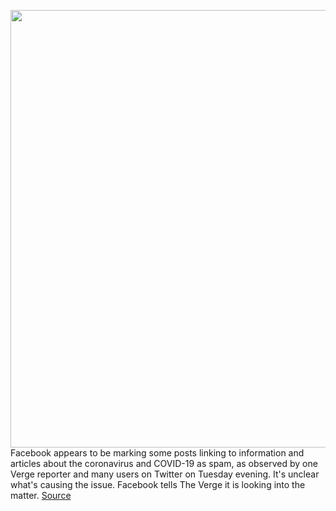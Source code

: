 <img src='https://cdn.vox-cdn.com/thumbor/4PSsjd9teTBVNICvSyCSNtZCwSs=/0x0:2040x1360/1200x800/filters:focal(857x517:1183x843)/cdn.vox-cdn.com/uploads/chorus_image/image/66515970/jbareham_180405_1777_facebook_0003.0.jpg' width='700px' /><br/>
Facebook appears to be marking some posts linking to information and articles about the coronavirus and COVID-19 as spam, as observed by one Verge reporter and many users on Twitter on Tuesday evening. It's unclear what's causing the issue. Facebook tells The Verge it is looking into the matter.
<a href='https://www.theverge.com/2020/3/17/21184445/facebook-marking-coronavirus-posts-spam-misinformation-covid-19'> Source <a/>